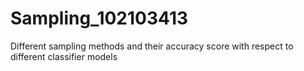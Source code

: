 # Sampling_102103413
Different sampling methods and their accuracy score with respect to different classifier models
